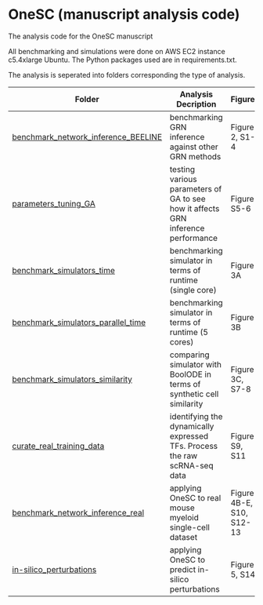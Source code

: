 # OneSC (manuscript analysis code)
The analysis code for the OneSC manuscript

All benchmarking and simulations were done on AWS EC2 instance c5.4xlarge Ubuntu. The Python packages used are in requirements.txt. 

The analysis is seperated into folders corresponding the type of analysis. 

|Folder | Analysis Decription| Figures|
| --------- | --------------- | --------------- |
|[benchmark_network_inference_BEELINE](benchmark_network_inference_ensemble_BEELINE/)| benchmarking GRN inference against other GRN methods | Figure 2, S1-4|
|[parameters_tuning_GA](parameters_tuning_GA_ensemble)| testing various parameters of GA to see how it affects GRN inference performance| Figure S5-6|
|[benchmark_simulators_time](benchmark_simulators_time)| benchmarking simulator in terms of runtime (single core)| Figure 3A|
|[benchmark_simulators_parallel_time](benchmark_simulators_parallel_time)| benchmarking simulator in terms of runtime (5 cores) | Figure 3B|
|[benchmark_simulators_similarity](benchmark_simulators_similarity)| comparing simulator with BoolODE in terms of synthetic cell similarity| Figure 3C, S7-8| 
|[curate_real_training_data](curate_real_training_data)| identifying the dynamically expressed TFs. Process the raw scRNA-seq data|Figure S9, S11|
|[benchmark_network_inference_real](benchmark_network_inference_real)| applying OneSC to real mouse myeloid single-cell dataset| Figure 4B-E, S10, S12-13|
|[in-silico_perturbations](in-silico_perturbations)| applying OneSC to predict in-silico perturbations| Figure 5, S14|



